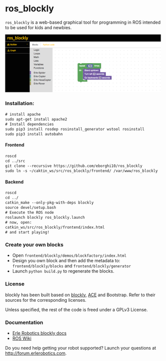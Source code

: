 # ros_blockly

`ros_blockly` is a web-based graphical tool for programming in ROS intended to be used for kids and newbies.

![](img/ROSimple-peek.png)

### Installation:

```
# install apache
sudo apt-get install apache2
# Install dependencies
sudo pip3 install rosdep rosinstall_generator wstool rosinstall
sudo pip3 install autobahn
```

#### Frontend
```
roscd
cd ../src
git clone --recursive https://github.com/eborghi10/ros_blockly
sudo ln -s ~/caktin_ws/src/ros_blockly/frontend/ /var/www/ros_blockly
```

#### Backend
```
roscd
cd ../
catkin_make --only-pkg-with-deps blockly
source devel/setup.bash
# Execute the ROS node
roslaunch blockly ros_blockly.launch
# now, open:
catkin_ws/src/ros_blockly/frontend/index.html
# and start playing!
```

### Create your own blocks
- Open `frontend/blockly/demos/blockfactory/index.html`
- Design you own block and then add the metadata to: `frontend/blockly/blocks` and `frontend/blockly/generator`
- Launch `python build.py` to regenerate the blocks.

### License
blockly has been built based on [blockly](http://github.com/erlerobot/blockly), [ACE](http://github.com/erlerobot/ace-builds) and Bootstrap. Refer to their sources for the corresponding licenses.

Unless specified, the rest of the code is freed under a GPLv3 License.

### Documentation
- [Erle Robotics blockly docs](http://erlerobotics.com/docs/ROS/blockly/Intro.html)
- [ROS Wiki](http://wiki.ros.org/blockly)

Do you need help getting your robot supported? Launch your questions at http://forum.erlerobotics.com.
